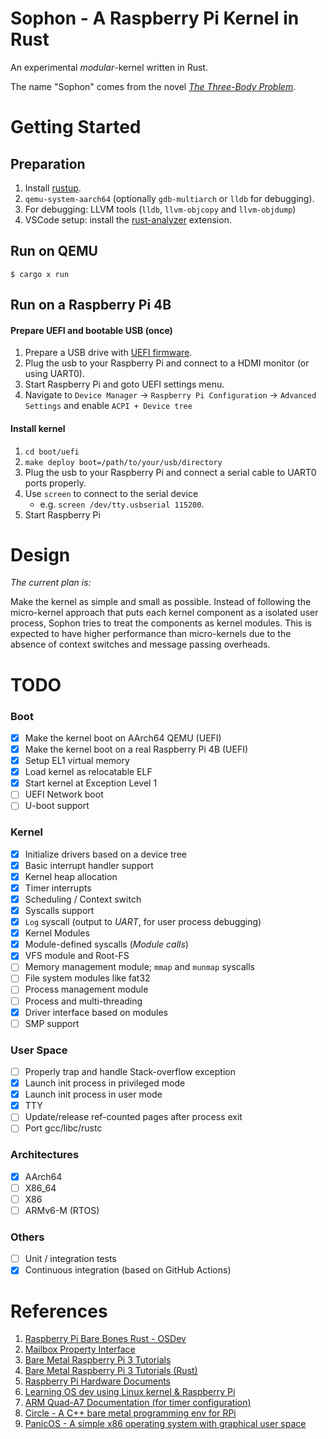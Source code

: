 # **Sophon** - A Raspberry Pi Kernel in Rust

An experimental _modular_-kernel written in Rust.

The name "Sophon" comes from the novel [_The Three-Body Problem_](https://en.wikipedia.org/wiki/The_Three-Body_Problem_(novel)).

# Getting Started

## Preparation


1. Install [rustup](https://rustup.rs/).
2. `qemu-system-aarch64` (optionally `gdb-multiarch` or `lldb` for debugging).
3. For debugging: LLVM tools (`lldb`, `llvm-objcopy` and `llvm-objdump`)
4. VSCode setup: install the [rust-analyzer](https://marketplace.visualstudio.com/items?itemName=matklad.rust-analyzer) extension.


## Run on QEMU

```console
$ cargo x run
```

## Run on a Raspberry Pi 4B

#### Prepare UEFI and bootable USB (once)

1. Prepare a USB drive with [UEFI firmware](https://github.com/pftf/RPi4).
2. Plug the usb to your Raspberry Pi and connect to a HDMI monitor (or using UART0).
3. Start Raspberry Pi and goto UEFI settings menu.
4. Navigate to `Device Manager` → `Raspberry Pi Configuration` → `Advanced Settings` and enable `ACPI + Device tree`

#### Install kernel

1. `cd boot/uefi`
2. `make deploy boot=/path/to/your/usb/directory`
3. Plug the usb to your Raspberry Pi and connect a serial cable to UART0 ports properly.
4. Use `screen` to connect to the serial device
   - e.g. `screen /dev/tty.usbserial 115200`.
5. Start Raspberry Pi

# Design

_The current plan is:_

Make the kernel as simple and small as possible. Instead of following the micro-kernel approach that puts each kernel component as a isolated user process, Sophon tries to treat the components as kernel modules. This is expected to have higher performance than micro-kernels due to the absence of context switches and message passing overheads.

# TODO

### Boot

- [x] Make the kernel boot on AArch64 QEMU (UEFI)
- [x] Make the kernel boot on a real Raspberry Pi 4B (UEFI)
- [x] Setup EL1 virtual memory
- [x] Load kernel as relocatable ELF
- [x] Start kernel at Exception Level 1
- [ ] UEFI Network boot
- [ ] U-boot support

### Kernel

- [x] Initialize drivers based on a device tree
- [x] Basic interrupt handler support
- [x] Kernel heap allocation
- [x] Timer interrupts
- [x] Scheduling / Context switch
- [x] Syscalls support
- [x] `Log` syscall (output to *UART*, for user process debugging)
- [x] Kernel Modules
- [x] Module-defined syscalls (_Module calls_)
- [x] VFS module and Root-FS
- [ ] Memory management module; `mmap` and `munmap` syscalls
- [ ] File system modules like fat32
- [ ] Process management module
- [ ] Process and multi-threading
- [x] Driver interface based on modules
- [ ] SMP support

### User Space

- [ ] Properly trap and handle Stack-overflow exception
- [x] Launch init process in privileged mode
- [x] Launch init process in user mode
- [x] TTY
- [ ] Update/release ref-counted pages after process exit
- [ ] Port gcc/libc/rustc

### Architectures

- [x] AArch64
- [ ] X86_64
- [ ] X86
- [ ] ARMv6-M (RTOS)

### Others

- [ ] Unit / integration tests
- [x] Continuous integration (based on GitHub Actions)

# References

1. [Raspberry Pi Bare Bones Rust - OSDev](https://wiki.osdev.org/Raspberry_Pi_Bare_Bones_Rust)
2. [Mailbox Property Interface](https://github.com/raspberrypi/firmware/wiki/Mailbox-property-interface)
3. [Bare Metal Raspberry Pi 3 Tutorials](https://github.com/bztsrc/raspi3-tutorial)
4. [Bare Metal Raspberry Pi 3 Tutorials (Rust)](https://github.com/rust-embedded/rust-raspi3-OS-tutorials)
5. [Raspberry Pi Hardware Documents](https://github.com/raspberrypi/documentation/tree/master/hardware/raspberrypi)
6. [Learning OS dev using Linux kernel & Raspberry Pi](https://github.com/s-matyukevich/raspberry-pi-os)
7. [ARM Quad-A7 Documentation (for timer configuration)](https://github.com/raspberrypi/documentation/blob/master/hardware/raspberrypi/bcm2836/QA7_rev3.4.pdf)
8. [Circle - A C++ bare metal programming env for RPi](https://github.com/rsta2/circle)
9. [PanicOS - A simple x86 operating system with graphical user space](https://github.com/JasonBrave/PanicOS)
